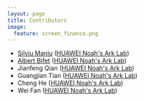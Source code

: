 ```yaml
---
layout: page
title: Contributors
image:
  feature: screen_finance.png
---
```



* [Silviu Maniu](http://silviu.maniu.info/) ([HUAWEI Noah's Ark Lab](http://www.noahlab.com.hk/)) 
* [Albert Bifet](http://albertbifet.com/) ([HUAWEI Noah's Ark Lab](http://www.noahlab.com.hk/)) 
* Jianfeng Qian ([HUAWEI Noah's Ark Lab](http://www.noahlab.com.hk/)) 
* Guangjian Tian ([HUAWEI Noah's Ark Lab](http://www.noahlab.com.hk/)) 
* Cheng He ([HUAWEI Noah's Ark Lab](http://www.noahlab.com.hk/)) 
* Wei Fan ([HUAWEI Noah's Ark Lab](http://www.noahlab.com.hk/)) 


